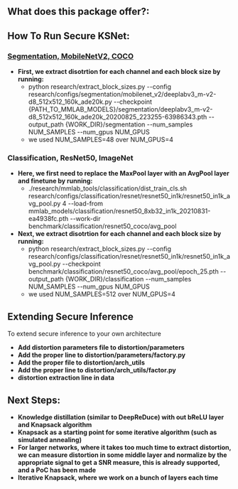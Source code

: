 ## What does this package offer?:

## How To Run Secure KSNet:
###  [Segmentation, MobileNetV2, COCO](https://github.com/open-mmlab/mmsegmentation/blob/master/configs/mobilenet_v2/deeplabv3_m-v2-d8_512x512_160k_ade20k.py)
- **First, we extract disotrtion for each channel and each block size by running:** 
    - python research/extract_block_sizes.py --config research/configs/segmentation/mobilenet_v2/deeplabv3_m-v2-d8_512x512_160k_ade20k.py --checkpoint {PATH_TO_MMLAB_MODELS}/segmentation/deeplabv3_m-v2-d8_512x512_160k_ade20k_20200825_223255-63986343.pth --output_path {WORK_DIR}/segmentation --num_samples NUM_SAMPLES --num_gpus NUM_GPUS 
    - we used NUM_SAMPLES=48 over NUM_GPUS=4
### Classification, ResNet50, ImageNet
- **Here, we first need to replace the MaxPool layer with an AvgPool layer and finetune by running:**
    - ./research/mmlab_tools/classification/dist_train_cls.sh research/configs/classification/resnet/resnet50_in1k/resnet50_in1k_avg_pool.py 4 --load-from mmlab_models/classification/resnet50_8xb32_in1k_20210831-ea4938fc.pth --work-dir benchmark/classification/resnet50_coco/avg_pool
- **Next, we extract disotrtion for each channel and each block size by running:** 
    - python research/extract_block_sizes.py --config research/configs/classification/resnet/resnet50_in1k/resnet50_in1k_avg_pool.py --checkpoint benchmark/classification/resnet50_coco/avg_pool/epoch_25.pth --output_path {WORK_DIR}/classification --num_samples NUM_SAMPLES --num_gpus NUM_GPUS 
    - we used NUM_SAMPLES=512 over NUM_GPUS=4

## Extending Secure Inference
To extend secure inference to your own architecture

- **Add distortion parameters file to distortion/parameters**
- **Add the proper line to distortion/parameters/factory.py**
- **Add the proper file to distortion/arch_utils**
- **Add the proper line to distortion/arch_utils/factor.py**
- **distortion extraction line in data**

## Next Steps:
- **Knowledge distillation (similar to DeepReDuce) with out bReLU layer and Knapsack algorithm**
- **Knapsack as a starting point for some iterative algorithm (such as simulated annealing)**
- **For larger networks, where it takes too much time to extract distortion, we can measure distortion in some middle layer and normalize by the appropriate signal to get a SNR measure, this is already supported, and a PoC has been made**
- **Iterative Knapsack, where we work on a bunch of layers each time**


[//]: # (<div align="center">)

[//]: # (  <img src="resources/mmseg-logo.png" width="600"/>)

[//]: # (  <div>&nbsp;</div>)

[//]: # (  <div align="center">)

[//]: # (    <b><font size="5">OpenMMLab website</font></b>)

[//]: # (    <sup>)

[//]: # (      <a href="https://openmmlab.com">)

[//]: # (        <i><font size="4">HOT</font></i>)

[//]: # (      </a>)

[//]: # (    </sup>)

[//]: # (    &nbsp;&nbsp;&nbsp;&nbsp;)

[//]: # (    <b><font size="5">OpenMMLab platform</font></b>)

[//]: # (    <sup>)

[//]: # (      <a href="https://platform.openmmlab.com">)

[//]: # (        <i><font size="4">TRY IT OUT</font></i>)

[//]: # (      </a>)

[//]: # (    </sup>)

[//]: # (  </div>)

[//]: # (  <div>&nbsp;</div>)

[//]: # ()
[//]: # (<br />)
[//]: # ()
[//]: # ([![PyPI - Python Version]&#40;https://img.shields.io/pypi/pyversions/mmsegmentation&#41;]&#40;https://pypi.org/project/mmsegmentation/&#41;)

[//]: # ([![PyPI]&#40;https://img.shields.io/pypi/v/mmsegmentation&#41;]&#40;https://pypi.org/project/mmsegmentation&#41;)

[//]: # ([![docs]&#40;https://img.shields.io/badge/docs-latest-blue&#41;]&#40;https://mmsegmentation.readthedocs.io/en/latest/&#41;)

[//]: # ([![badge]&#40;https://github.com/open-mmlab/mmsegmentation/workflows/build/badge.svg&#41;]&#40;https://github.com/open-mmlab/mmsegmentation/actions&#41;)

[//]: # ([![codecov]&#40;https://codecov.io/gh/open-mmlab/mmsegmentation/branch/master/graph/badge.svg&#41;]&#40;https://codecov.io/gh/open-mmlab/mmsegmentation&#41;)

[//]: # ([![license]&#40;https://img.shields.io/github/license/open-mmlab/mmsegmentation.svg&#41;]&#40;https://github.com/open-mmlab/mmsegmentation/blob/master/LICENSE&#41;)

[//]: # ([![issue resolution]&#40;https://isitmaintained.com/badge/resolution/open-mmlab/mmsegmentation.svg&#41;]&#40;https://github.com/open-mmlab/mmsegmentation/issues&#41;)

[//]: # ([![open issues]&#40;https://isitmaintained.com/badge/open/open-mmlab/mmsegmentation.svg&#41;]&#40;https://github.com/open-mmlab/mmsegmentation/issues&#41;)

[//]: # ()
[//]: # ([📘Documentation]&#40;https://mmsegmentation.readthedocs.io/en/latest/&#41; |)

[//]: # ([🛠️Installation]&#40;https://mmsegmentation.readthedocs.io/en/latest/get_started.html&#41; |)

[//]: # ([👀Model Zoo]&#40;https://mmsegmentation.readthedocs.io/en/latest/model_zoo.html&#41; |)

[//]: # ([🆕Update News]&#40;https://mmsegmentation.readthedocs.io/en/latest/changelog.html&#41; |)

[//]: # ([🤔Reporting Issues]&#40;https://github.com/open-mmlab/mmsegmentation/issues/new/choose&#41;)

[//]: # ()
[//]: # (</div>)

[//]: # ()
[//]: # (<div align="center">)

[//]: # ()
[//]: # (English | [简体中文]&#40;README_zh-CN.md&#41;)

[//]: # ()
[//]: # (</div>)


[//]: # ()
[//]: # (MMSegmentation is an open source semantic segmentation toolbox based on PyTorch.)

[//]: # (It is a part of the [OpenMMLab]&#40;https://openmmlab.com/&#41; project.)

[//]: # ()
[//]: # (The master branch works with **PyTorch 1.5+**.)

[//]: # ()
[//]: # (![demo image]&#40;resources/seg_demo.gif&#41;)

[//]: # ()
[//]: # (<details open>)

[//]: # (<summary>Major features</summary>)

[//]: # ()
[//]: # (- **Unified Benchmark**)

[//]: # ()
[//]: # (  We provide a unified benchmark toolbox for various semantic segmentation methods.)

[//]: # ()
[//]: # (- **Modular Design**)

[//]: # ()
[//]: # (  We decompose the semantic segmentation framework into different components and one can easily construct a customized semantic segmentation framework by combining different modules.)

[//]: # ()
[//]: # (- **Support of multiple methods out of box**)

[//]: # ()
[//]: # (  The toolbox directly supports popular and contemporary semantic segmentation frameworks, *e.g.* PSPNet, DeepLabV3, PSANet, DeepLabV3+, etc.)

[//]: # ()
[//]: # (- **High efficiency**)

[//]: # ()
[//]: # (  The training speed is faster than or comparable to other codebases.)

[//]: # ()
[//]: # (</details>)

[//]: # ()
[//]: # (## What's New)

[//]: # ()
[//]: # (### 💎 Stable version)

[//]: # ()
[//]: # (v0.30.0 was released on 01/11/2023:)

[//]: # ()
[//]: # (- Add 'Projects/' folder, and the first example project)

[//]: # (- Support Delving into High-Quality Synthetic Face Occlusion Segmentation Datasets)

[//]: # ()
[//]: # (Please refer to [changelog.md]&#40;docs/en/changelog.md&#41; for details and release history.)

[//]: # ()
[//]: # (### 🌟 Preview of 1.x version)

[//]: # ()
[//]: # (A brand new version of **MMSegmentation v1.0.0rc3** was released in 12/31/2022:)

[//]: # ()
[//]: # (- Unifies interfaces of all components based on [MMEngine]&#40;https://github.com/open-mmlab/mmengine&#41;.)

[//]: # (- Faster training and testing speed with complete support of mixed precision training.)

[//]: # (- Refactored and more flexible [architecture]&#40;https://mmsegmentation.readthedocs.io/en/1.x/overview.html&#41;.)

[//]: # ()
[//]: # (Find more new features in [1.x branch]&#40;https://github.com/open-mmlab/mmsegmentation/tree/1.x&#41;. Issues and PRs are welcome!)

[//]: # ()
[//]: # (## Installation)

[//]: # ()
[//]: # (Please refer to [get_started.md]&#40;docs/en/get_started.md#installation&#41; for installation and [dataset_prepare.md]&#40;docs/en/dataset_prepare.md#prepare-datasets&#41; for dataset preparation.)

[//]: # ()
[//]: # (## Get Started)

[//]: # ()
[//]: # (Please see [train.md]&#40;docs/en/train.md&#41; and [inference.md]&#40;docs/en/inference.md&#41; for the basic usage of MMSegmentation.)

[//]: # (There are also tutorials for:)

[//]: # ()
[//]: # (- [customizing dataset]&#40;docs/en/tutorials/customize_datasets.md&#41;)

[//]: # (- [designing data pipeline]&#40;docs/en/tutorials/data_pipeline.md&#41;)

[//]: # (- [customizing modules]&#40;docs/en/tutorials/customize_models.md&#41;)

[//]: # (- [customizing runtime]&#40;docs/en/tutorials/customize_runtime.md&#41;)

[//]: # (- [training tricks]&#40;docs/en/tutorials/training_tricks.md&#41;)

[//]: # (- [useful tools]&#40;docs/en/useful_tools.md&#41;)

[//]: # ()
[//]: # (A Colab tutorial is also provided. You may preview the notebook [here]&#40;demo/MMSegmentation_Tutorial.ipynb&#41; or directly [run]&#40;https://colab.research.google.com/github/open-mmlab/mmsegmentation/blob/master/demo/MMSegmentation_Tutorial.ipynb&#41; on Colab.)

[//]: # ()
[//]: # (## Benchmark and model zoo)

[//]: # ()
[//]: # (Results and models are available in the [model zoo]&#40;docs/en/model_zoo.md&#41;.)

[//]: # ()
[//]: # (Supported backbones:)

[//]: # ()
[//]: # (- [x] ResNet &#40;CVPR'2016&#41;)

[//]: # (- [x] ResNeXt &#40;CVPR'2017&#41;)

[//]: # (- [x] [HRNet &#40;CVPR'2019&#41;]&#40;configs/hrnet&#41;)

[//]: # (- [x] [ResNeSt &#40;ArXiv'2020&#41;]&#40;configs/resnest&#41;)

[//]: # (- [x] [MobileNetV2 &#40;CVPR'2018&#41;]&#40;configs/mobilenet_v2&#41;)

[//]: # (- [x] [MobileNetV3 &#40;ICCV'2019&#41;]&#40;configs/mobilenet_v3&#41;)

[//]: # (- [x] [Vision Transformer &#40;ICLR'2021&#41;]&#40;configs/vit&#41;)

[//]: # (- [x] [Swin Transformer &#40;ICCV'2021&#41;]&#40;configs/swin&#41;)

[//]: # (- [x] [Twins &#40;NeurIPS'2021&#41;]&#40;configs/twins&#41;)

[//]: # (- [x] [BEiT &#40;ICLR'2022&#41;]&#40;configs/beit&#41;)

[//]: # (- [x] [ConvNeXt &#40;CVPR'2022&#41;]&#40;configs/convnext&#41;)

[//]: # (- [x] [MAE &#40;CVPR'2022&#41;]&#40;configs/mae&#41;)

[//]: # (- [x] [PoolFormer &#40;CVPR'2022&#41;]&#40;configs/poolformer&#41;)

[//]: # ()
[//]: # (Supported methods:)

[//]: # ()
[//]: # (- [x] [FCN &#40;CVPR'2015/TPAMI'2017&#41;]&#40;configs/fcn&#41;)

[//]: # (- [x] [ERFNet &#40;T-ITS'2017&#41;]&#40;configs/erfnet&#41;)

[//]: # (- [x] [UNet &#40;MICCAI'2016/Nat. Methods'2019&#41;]&#40;configs/unet&#41;)

[//]: # (- [x] [PSPNet &#40;CVPR'2017&#41;]&#40;configs/pspnet&#41;)

[//]: # (- [x] [DeepLabV3 &#40;ArXiv'2017&#41;]&#40;configs/deeplabv3&#41;)

[//]: # (- [x] [BiSeNetV1 &#40;ECCV'2018&#41;]&#40;configs/bisenetv1&#41;)

[//]: # (- [x] [PSANet &#40;ECCV'2018&#41;]&#40;configs/psanet&#41;)

[//]: # (- [x] [DeepLabV3+ &#40;CVPR'2018&#41;]&#40;configs/deeplabv3plus&#41;)

[//]: # (- [x] [UPerNet &#40;ECCV'2018&#41;]&#40;configs/upernet&#41;)

[//]: # (- [x] [ICNet &#40;ECCV'2018&#41;]&#40;configs/icnet&#41;)

[//]: # (- [x] [NonLocal Net &#40;CVPR'2018&#41;]&#40;configs/nonlocal_net&#41;)

[//]: # (- [x] [EncNet &#40;CVPR'2018&#41;]&#40;configs/encnet&#41;)

[//]: # (- [x] [Semantic FPN &#40;CVPR'2019&#41;]&#40;configs/sem_fpn&#41;)

[//]: # (- [x] [DANet &#40;CVPR'2019&#41;]&#40;configs/danet&#41;)

[//]: # (- [x] [APCNet &#40;CVPR'2019&#41;]&#40;configs/apcnet&#41;)

[//]: # (- [x] [EMANet &#40;ICCV'2019&#41;]&#40;configs/emanet&#41;)

[//]: # (- [x] [CCNet &#40;ICCV'2019&#41;]&#40;configs/ccnet&#41;)

[//]: # (- [x] [DMNet &#40;ICCV'2019&#41;]&#40;configs/dmnet&#41;)

[//]: # (- [x] [ANN &#40;ICCV'2019&#41;]&#40;configs/ann&#41;)

[//]: # (- [x] [GCNet &#40;ICCVW'2019/TPAMI'2020&#41;]&#40;configs/gcnet&#41;)

[//]: # (- [x] [FastFCN &#40;ArXiv'2019&#41;]&#40;configs/fastfcn&#41;)

[//]: # (- [x] [Fast-SCNN &#40;ArXiv'2019&#41;]&#40;configs/fastscnn&#41;)

[//]: # (- [x] [ISANet &#40;ArXiv'2019/IJCV'2021&#41;]&#40;configs/isanet&#41;)

[//]: # (- [x] [OCRNet &#40;ECCV'2020&#41;]&#40;configs/ocrnet&#41;)

[//]: # (- [x] [DNLNet &#40;ECCV'2020&#41;]&#40;configs/dnlnet&#41;)

[//]: # (- [x] [PointRend &#40;CVPR'2020&#41;]&#40;configs/point_rend&#41;)

[//]: # (- [x] [CGNet &#40;TIP'2020&#41;]&#40;configs/cgnet&#41;)

[//]: # (- [x] [BiSeNetV2 &#40;IJCV'2021&#41;]&#40;configs/bisenetv2&#41;)

[//]: # (- [x] [STDC &#40;CVPR'2021&#41;]&#40;configs/stdc&#41;)

[//]: # (- [x] [SETR &#40;CVPR'2021&#41;]&#40;configs/setr&#41;)

[//]: # (- [x] [DPT &#40;ArXiv'2021&#41;]&#40;configs/dpt&#41;)

[//]: # (- [x] [Segmenter &#40;ICCV'2021&#41;]&#40;configs/segmenter&#41;)

[//]: # (- [x] [SegFormer &#40;NeurIPS'2021&#41;]&#40;configs/segformer&#41;)

[//]: # (- [x] [K-Net &#40;NeurIPS'2021&#41;]&#40;configs/knet&#41;)

[//]: # ()
[//]: # (Supported datasets:)

[//]: # ()
[//]: # (- [x] [Cityscapes]&#40;https://github.com/open-mmlab/mmsegmentation/blob/master/docs/en/dataset_prepare.md#cityscapes&#41;)

[//]: # (- [x] [PASCAL VOC]&#40;https://github.com/open-mmlab/mmsegmentation/blob/master/docs/en/dataset_prepare.md#pascal-voc&#41;)

[//]: # (- [x] [ADE20K]&#40;https://github.com/open-mmlab/mmsegmentation/blob/master/docs/en/dataset_prepare.md#ade20k&#41;)

[//]: # (- [x] [Pascal Context]&#40;https://github.com/open-mmlab/mmsegmentation/blob/master/docs/en/dataset_prepare.md#pascal-context&#41;)

[//]: # (- [x] [COCO-Stuff 10k]&#40;https://github.com/open-mmlab/mmsegmentation/blob/master/docs/en/dataset_prepare.md#coco-stuff-10k&#41;)

[//]: # (- [x] [COCO-Stuff 164k]&#40;https://github.com/open-mmlab/mmsegmentation/blob/master/docs/en/dataset_prepare.md#coco-stuff-164k&#41;)

[//]: # (- [x] [CHASE_DB1]&#40;https://github.com/open-mmlab/mmsegmentation/blob/master/docs/en/dataset_prepare.md#chase-db1&#41;)

[//]: # (- [x] [DRIVE]&#40;https://github.com/open-mmlab/mmsegmentation/blob/master/docs/en/dataset_prepare.md#drive&#41;)

[//]: # (- [x] [HRF]&#40;https://github.com/open-mmlab/mmsegmentation/blob/master/docs/en/dataset_prepare.md#hrf&#41;)

[//]: # (- [x] [STARE]&#40;https://github.com/open-mmlab/mmsegmentation/blob/master/docs/en/dataset_prepare.md#stare&#41;)

[//]: # (- [x] [Dark Zurich]&#40;https://github.com/open-mmlab/mmsegmentation/blob/master/docs/en/dataset_prepare.md#dark-zurich&#41;)

[//]: # (- [x] [Nighttime Driving]&#40;https://github.com/open-mmlab/mmsegmentation/blob/master/docs/en/dataset_prepare.md#nighttime-driving&#41;)

[//]: # (- [x] [LoveDA]&#40;https://github.com/open-mmlab/mmsegmentation/blob/master/docs/en/dataset_prepare.md#loveda&#41;)

[//]: # (- [x] [Potsdam]&#40;https://github.com/open-mmlab/mmsegmentation/blob/master/docs/en/dataset_prepare.md#isprs-potsdam&#41;)

[//]: # (- [x] [Vaihingen]&#40;https://github.com/open-mmlab/mmsegmentation/blob/master/docs/en/dataset_prepare.md#isprs-vaihingen&#41;)

[//]: # (- [x] [iSAID]&#40;https://github.com/open-mmlab/mmsegmentation/blob/master/docs/en/dataset_prepare.md#isaid&#41;)

[//]: # (- [x] [High quality synthetic face occlusion]&#40;https://github.com/open-mmlab/mmsegmentation/blob/master/docs/en/dataset_prepare.md#delving-into-high-quality-synthetic-face-occlusion-segmentation-datasets&#41;)

[//]: # (- [x] [ImageNetS]&#40;https://github.com/open-mmlab/mmsegmentation/blob/master/docs/en/dataset_prepare.md#imagenets&#41;)

[//]: # ()
[//]: # (## FAQ)

[//]: # ()
[//]: # (Please refer to [FAQ]&#40;docs/en/faq.md&#41; for frequently asked questions.)

[//]: # ()
[//]: # (## Contributing)

[//]: # ()
[//]: # (We appreciate all contributions to improve MMSegmentation. Please refer to [CONTRIBUTING.md]&#40;.github/CONTRIBUTING.md&#41; for the contributing guideline.)

[//]: # ()
[//]: # (## Acknowledgement)

[//]: # ()
[//]: # (MMSegmentation is an open source project that welcome any contribution and feedback.)

[//]: # (We wish that the toolbox and benchmark could serve the growing research)

[//]: # (community by providing a flexible as well as standardized toolkit to reimplement existing methods)

[//]: # (and develop their own new semantic segmentation methods.)

[//]: # ()
[//]: # (## Citation)

[//]: # ()
[//]: # (If you find this project useful in your research, please consider cite:)

[//]: # ()
[//]: # (```bibtex)

[//]: # (@misc{mmseg2020,)

[//]: # (    title={{MMSegmentation}: OpenMMLab Semantic Segmentation Toolbox and Benchmark},)

[//]: # (    author={MMSegmentation Contributors},)

[//]: # (    howpublished = {\url{https://github.com/open-mmlab/mmsegmentation}},)

[//]: # (    year={2020})

[//]: # (})

[//]: # (```)

[//]: # ()
[//]: # (## License)

[//]: # ()
[//]: # (MMSegmentation is released under the Apache 2.0 license, while some specific features in this library are with other licenses. Please refer to [LICENSES.md]&#40;LICENSES.md&#41; for the careful check, if you are using our code for commercial matters.)

[//]: # ()
[//]: # (## Projects in OpenMMLab)

[//]: # ()
[//]: # (- [MMCV]&#40;https://github.com/open-mmlab/mmcv&#41;: OpenMMLab foundational library for computer vision.)

[//]: # (- [MIM]&#40;https://github.com/open-mmlab/mim&#41;: MIM installs OpenMMLab packages.)

[//]: # (- [MMClassification]&#40;https://github.com/open-mmlab/mmclassification&#41;: OpenMMLab image classification toolbox and benchmark.)

[//]: # (- [MMDetection]&#40;https://github.com/open-mmlab/mmdetection&#41;: OpenMMLab detection toolbox and benchmark.)

[//]: # (- [MMDetection3D]&#40;https://github.com/open-mmlab/mmdetection3d&#41;: OpenMMLab's next-generation platform for general 3D object detection.)

[//]: # (- [MMYOLO]&#40;https://github.com/open-mmlab/mmyolo&#41;: OpenMMLab YOLO series toolbox and benchmark.)

[//]: # (- [MMRotate]&#40;https://github.com/open-mmlab/mmrotate&#41;: OpenMMLab rotated object detection toolbox and benchmark.)

[//]: # (- [MMSegmentation]&#40;https://github.com/open-mmlab/mmsegmentation&#41;: OpenMMLab semantic segmentation toolbox and benchmark.)

[//]: # (- [MMOCR]&#40;https://github.com/open-mmlab/mmocr&#41;: OpenMMLab text detection, recognition, and understanding toolbox.)

[//]: # (- [MMPose]&#40;https://github.com/open-mmlab/mmpose&#41;: OpenMMLab pose estimation toolbox and benchmark.)

[//]: # (- [MMHuman3D]&#40;https://github.com/open-mmlab/mmhuman3d&#41;: OpenMMLab 3D human parametric model toolbox and benchmark.)

[//]: # (- [MMSelfSup]&#40;https://github.com/open-mmlab/mmselfsup&#41;: OpenMMLab self-supervised learning toolbox and benchmark.)

[//]: # (- [MMRazor]&#40;https://github.com/open-mmlab/mmrazor&#41;: OpenMMLab model compression toolbox and benchmark.)

[//]: # (- [MMFewShot]&#40;https://github.com/open-mmlab/mmfewshot&#41;: OpenMMLab fewshot learning toolbox and benchmark.)

[//]: # (- [MMAction2]&#40;https://github.com/open-mmlab/mmaction2&#41;: OpenMMLab's next-generation action understanding toolbox and benchmark.)

[//]: # (- [MMTracking]&#40;https://github.com/open-mmlab/mmtracking&#41;: OpenMMLab video perception toolbox and benchmark.)

[//]: # (- [MMFlow]&#40;https://github.com/open-mmlab/mmflow&#41;: OpenMMLab optical flow toolbox and benchmark.)

[//]: # (- [MMEditing]&#40;https://github.com/open-mmlab/mmediting&#41;: OpenMMLab image and video editing toolbox.)

[//]: # (- [MMGeneration]&#40;https://github.com/open-mmlab/mmgeneration&#41;: OpenMMLab image and video generative models toolbox.)

[//]: # (- [MMDeploy]&#40;https://github.com/open-mmlab/mmdeploy&#41;: OpenMMLab Model Deployment Framework.)